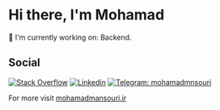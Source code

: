 <h1>Hi there, I'm Mohamad</h1>

🔭 I'm currently working on: Backend.


## Social

[![Stack Overflow](https://img.shields.io/badge/-Stack_Overflow-D64A17?style=flat-square&logo=stack-overflow&logoColor=ffffff)](https://stackoverflow.com/users/11864721/mohamadmansouri)
[![Linkedin](https://img.shields.io/badge/LinkedIn-0077B5?style=flat-square&logo=linkedin&logoColor=white)](https://www.linkedin.com/in/mohammadmansourii/) 
[![Telegram: mohamadmnsouri](https://img.shields.io/badge/-Telegram-2CA5E0?style=flat-square&logo=Telegram&logoColor=white&link=https://www.telegram.me/mohamadmnsouri/)](https://www.telegram.me/mohamadmnsouri/)

For more visit [mohamadmansouri.ir](https://mohamadmansouri.ir)
